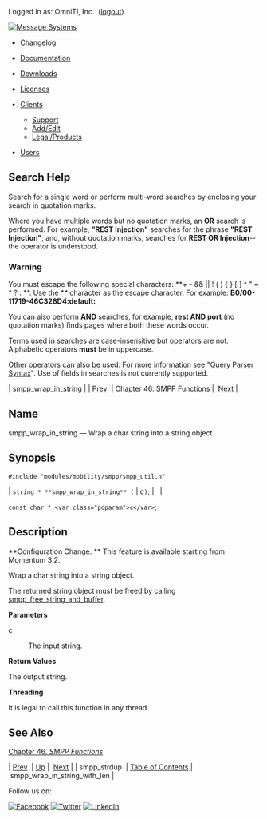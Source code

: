 Logged in as: OmniTI, Inc.  ([logout](https://support.messagesystems.com/logout.php))

[![Message Systems](https://support.messagesystems.com/images/ms-white205.png)](https://support.messagesystems.com/start.php) 

*   [Changelog](https://support.messagesystems.com/start.php?show=changelog)
*   [Documentation](https://support.messagesystems.com/docs/)
*   [Downloads](https://support.messagesystems.com/start.php)

*   [Licenses](https://support.messagesystems.com/license_summary.php)
*   <a href="">Clients</a>
    *   [Support](https://support.messagesystems.com/cs.php)
    *   [Add/Edit](https://support.messagesystems.com/edit_client.php)
    *   [Legal/Products](https://support.messagesystems.com/edit_products.php)
*   [Users](https://support.messagesystems.com/edit_customer.php)

## Search Help

Search for a single word or perform multi-word searches by enclosing your search in quotation marks.

Where you have multiple words but no quotation marks, an **OR** search is performed. For example, **"REST Injection"** searches for the phrase **"REST Injection"**, and, without quotation marks, searches for **REST OR Injection**--the operator is understood.

### Warning

You must escape the following special characters: **+ - && || ! ( ) { } [ ] ^ " ~ * ? : \**. Use the **\** character as the escape character. For example: **B0/00-11719-46C328D4\:default\:**

You can also perform **AND** searches, for example, **rest AND port** (no quotation marks) finds pages where both these words occur.

Terms used in searches are case-insensitive but operators are not. Alphabetic operators **must** be in uppercase.

Other operators can also be used. For more information see "[Query Parser Syntax](https://lucene.apache.org/core/old_versioned_docs/versions/3_0_0/queryparsersyntax.html)". Use of fields in searches is not currently supported.

| smpp_wrap_in_string |
| [Prev](apis.smpp_strdup.php)  | Chapter 46. SMPP Functions |  [Next](apis.smpp_wrap_in_string_with_len.php) |

<a name="apis.smpp_wrap_in_string"></a>
## Name

smpp_wrap_in_string — Wrap a char string into a string object

## Synopsis

`#include "modules/mobility/smpp/smpp_util.h"`

| `string * **smpp_wrap_in_string** (` | <var class="pdparam">c</var>`)`; |   |

`const char * <var class="pdparam">c</var>`;<a name="idp34086176"></a>
## Description

**Configuration Change. ** This feature is available starting from Momentum 3.2.

Wrap a char string into a string object.

The returned string object must be freed by calling [smpp_free_string_and_buffer](apis.smpp_free_string_and_buffer.php "smpp_free_string_and_buffer").

**Parameters**

<dl class="variablelist">

<dt>c</dt>

<dd>

The input string.

</dd>

</dl>

**Return Values**

The output string.

**Threading**

It is legal to call this function in any thread.

<a name="idp34095152"></a>
## See Also

[Chapter 46, *SMPP Functions*](smpp.php "Chapter 46. SMPP Functions") 

| [Prev](apis.smpp_strdup.php)  | [Up](smpp.php) |  [Next](apis.smpp_wrap_in_string_with_len.php) |
| smpp_strdup  | [Table of Contents](index.php) |  smpp_wrap_in_string_with_len |

Follow us on:

[![Facebook](https://support.messagesystems.com/images/icon-facebook.png)](http://www.facebook.com/messagesystems) [![Twitter](https://support.messagesystems.com/images/icon-twitter.png)](http://twitter.com/#!/MessageSystems) [![LinkedIn](https://support.messagesystems.com/images/icon-linkedin.png)](http://www.linkedin.com/company/message-systems)